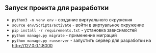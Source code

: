 ## Запуск проекта для разработки

- `python3 -m venv env` - создание виртуального окружения
- `source env/Scripts/activate` - войти в виртуальное окружение
- `pip install -r requirements.txt` - установка зависимостей
- `python manage.py migrate` - применение миграций
- `python manage.py runserver` - запустить сервер для разработки на http://127.0.0.1:8000
